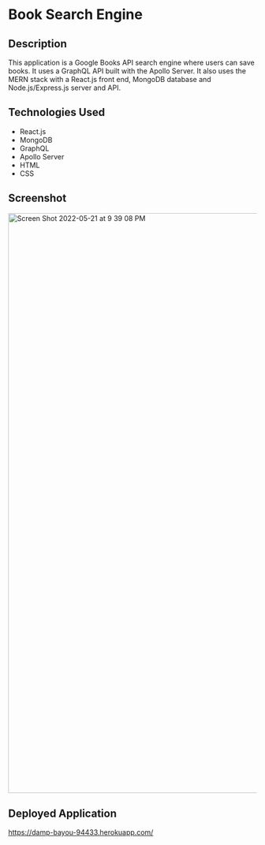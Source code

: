 # Book Search Engine

## Description
This application is a Google Books API search engine where users can save books. It uses a GraphQL API built with the Apollo Server. It also uses the MERN stack with a React.js front end, MongoDB database and Node.js/Express.js server and API. 

## Technologies Used
  * React.js
  * MongoDB
  * GraphQL
  * Apollo Server
  * HTML
  * CSS

## Screenshot
<img width="1176" alt="Screen Shot 2022-05-21 at 9 39 08 PM" src="https://user-images.githubusercontent.com/95373448/169677446-094653f6-d837-44e0-a027-c3535f7c773f.png">

## Deployed Application
https://damp-bayou-94433.herokuapp.com/

